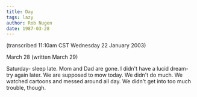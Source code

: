 ```yaml
---
title: Day
tags: lazy
author: Rob Nugen
date: 1987-03-28
---
```


<p class=note>(transcribed 11:10am CST Wednesday 22 January 2003)</p>

<p class=date>March 28 (written March 29)</p>

<p>Saturday- sleep late.  Mom and Dad are gone. I didn't have a lucid
dream- try again later.  We are supposed to mow today.  We didn't do
much.  We watched cartoons and messed around all day.  We didn't get
into too much trouble, though.</p>
